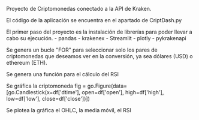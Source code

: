 Proyecto de Criptomonedas conectado a la API de Kraken.

El código de la aplicación se encuentra en el apartado de CriptDash.py

El primer paso del proyecto es la instalación de librerías para poder llevar a cabo su ejecución.
    - pandas
    - krakenex
    - Streamlit
    - plotly
    - pykrakenapi

Se genera un bucle "FOR" para seleccionar solo los pares de criptomonedas que deseamos ver en la conversión, ya sea dólares (USD) o ethereum (ETH).

Se genera una función para el cálculo del RSI


Se gráfica la criptomoneda
fig = go.Figure(data=[go.Candlestick(x=df['dtime'],
									 open=df['open'],
									 high=df['high'],
									 low=df['low'],
									 close=df['close'])])
                   
Se plotea la gráfica el OHLC, la media móvil, el RSI
